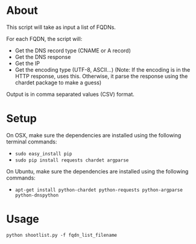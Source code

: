 # About
This script will take as input a list of FQDNs.

For each FQDN, the script will:
* Get the DNS record type (CNAME or A record)
* Get the DNS response
* Get the IP
* Get the encoding type (UTF-8, ASCII...) (Note: If the encoding is in the HTTP response, uses this. Otherwise, it parse the response using the chardet package to make a guess)

Output is in comma separated values (CSV) format.

# Setup

On OSX, make sure the dependencies are installed using the following terminal commands:
* `sudo easy_install pip`
* `sudo pip install requests chardet argparse`

On Ubuntu, make sure the dependencies are installed using the following commands:
* `apt-get install python-chardet python-requests python-argparse python-dnspython`

# Usage
`python shootlist.py -f fqdn_list_filename`
